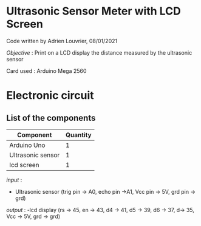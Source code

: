 # **Ultrasonic Sensor Meter with LCD Screen**

Code written by Adrien Louvrier, 08/01/2021

*Objective* : Print on a LCD display the distance measured by the ultrasonic sensor

Card used : Arduino Mega 2560

# Electronic circuit

## **List of the components**

Component | Quantity 
----------|----------
Arduino Uno | 1
Ultrasonic sensor | 1
lcd screen | 1

*input* : 
 - Ultrasonic sensor (trig pin -> A0, echo pin ->A1, Vcc pin -> 5V, grd pin -> grd)

*output* : 
-lcd display (rs -> 45, en -> 43, d4 -> 41, d5 -> 39, d6 -> 37, d-> 35, Vcc -> 5V, grd -> grd)